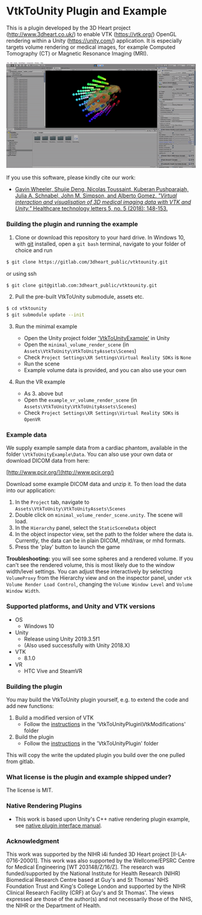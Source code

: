 # VtkToUnity Plugin and Example

This is a plugin developed by the 3D Heart project (http://www.3dheart.co.uk/) to enable VTK (https://vtk.org/) OpenGL rendering within a Unity (https://unity.com/) application. It is especially targets volume rendering or medical images, for example Computed Tomography (CT) or Magnetic Resonance Imaging (MRI).

![](media/3DHeart.gif)

If you use this software, please kindly cite our work:

* [Gavin Wheeler, Shujie Deng, Nicolas Toussaint, Kuberan Pushparajah, Julia A. Schnabel, John M. Simpson, and Alberto Gomez. *"Virtual interaction and visualisation of 3D medical imaging data with VTK and Unity."* Healthcare technology letters 5, no. 5 (2018): 148-153.](https://ieeexplore.ieee.org/abstract/document/8527762)


### Building the plugin and running the example

1. Clone or download this repository to your hard drive. In Windows 10, with [git](https://git-scm.com/download/win) installed, open a `git bash` terminal, navigate to your folder of choice and run

```bash
$ git clone https://gitlab.com/3dheart_public/vtktounity.git
```

or using ssh

```bash
$ git clone git@gitlab.com:3dheart_public/vtktounity.git
```

2. Pull the pre-built VtkToUnity submodule, assets etc.

```bash
$ cd vtktounity
$ git submodule update --init
```

3. Run the minimal example
	* Open the Unity project folder ['VtkToUnityExample'](VtkToUnityExample#vtktounity-example) in Unity
	* Open the `minimal_volume_render_scene` (in `Assets\VtkToUnity\VtkToUnityAssets\Scenes`) 
	* Check `Project Settings\XR Settings\Virtual Reality SDKs` is `None`
	* Run the scene
	* Example volume data is provided, and you can also use your own

4. Run the VR example
	* As 3. above but
	* Open the `example_vr_volume_render_scene` (in `Assets\VtkToUnity\VtkToUnityAssets\Scenes`) 
	* Check `Project Settings\XR Settings\Virtual Reality SDKs` is `OpenVR`

### Example data

We supply example sample data from a cardiac phantom, available in the folder `\VtkToUnityExample\Data`. You can also use your own data or  download DICOM data from here:

[http://www.pcir.org/](http://www.pcir.org/)

Download some example DICOM data and unzip it. To then load the data into our application:
1. In the `Project` tab, navigate to `Assets\VtkToUnity\VtkToUnityAssets\Scenes`
2. Double click on `minimal_volume_render_scene.unity`. The scene will load.
3. In the `Hierarchy` panel, select the `StaticSceneData` object
4. In the object inspector view, set the path to the folder where the data is. Currently, the data can be in plain DICOM, mhd/raw, or mhd formats.
5. Press the 'play' button to launch the game

**Troubleshooting:** you will see some spheres and a rendered volume. If you can't see the rendered volume, this is most likely due to the window width/level settings. You can adjust these interactively by selecting `VolumeProxy` from the Hierarchy view and on the inspector panel, under `vtk Volume Render Load Control`, changing the `Volume Window Level` and `Volume Window Width`.


### Supported platforms, and Unity and VTK versions

* OS
	* Windows 10
* Unity
	* Release using Unity 2019.3.5f1
	* (Also used successfully with Unity 2018.X)
* VTK
	* 8.1.0
* VR
	* HTC Vive and SteamVR


### Building the plugin

You may build the VtkToUnity plugin yourself, e.g. to extend the code and add new functions:

1. Build a modified version of VTK
	* Follow the [instructions](https://gitlab.com/3dheart_public/vtktounityplugin/-/tree/master/VtkModifications) in the 'VtkToUnityPlugin\VtkModifications' folder
2. Build the plugin
	* Follow the [instructions](https://gitlab.com/3dheart_public/vtktounityplugin) in the 'VtkToUnityPlugin' folder

This will copy the write the updated plugin you build over the one pulled from gitlab.


### What license is the plugin and example shipped under?

The license is MIT.


### Native Rendering Plugins

* This work is based upon Unity's C++ native rendering plugin example, see [native plugin interface manual](http://docs.unity3d.com/Manual/NativePluginInterface.html).

### Acknowledgment

This work was supported by the NIHR i4i funded 3D Heart project [II-LA-0716-20001]. This work was also supported by the Wellcome/EPSRC Centre for Medical Engineering [WT 203148/Z/16/Z]. The research was funded/supported by the National Institute for Health Research (NIHR) Biomedical Research Centre based at Guy's and St Thomas' NHS Foundation Trust and King's College London and supported by the NIHR Clinical Research Facility (CRF) at Guy's and St Thomas'. The views expressed are those of the author(s) and not necessarily those of the NHS, the NIHR or the Department of Health.




